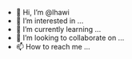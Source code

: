 - 👋 Hi, I’m @lhawi
- 👀 I’m interested in ...
- 🌱 I’m currently learning ...
- 💞️ I’m looking to collaborate on ...
- 📫 How to reach me ...

<!---
lhawi/lhawi is a ✨ special ✨ repository because its `README.md` (this file) appears on your GitHub profile.
You can click the Preview link to take a look at your changes.
--->
